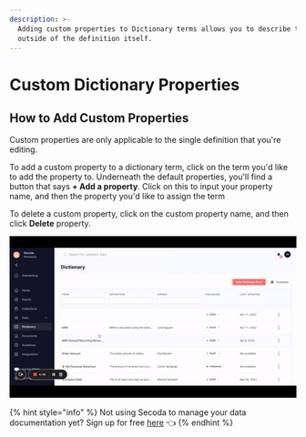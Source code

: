 ```yaml
---
description: >-
  Adding custom properties to Dictionary terms allows you to describe the term
  outside of the definition itself.
---
```


# Custom Dictionary Properties

## How to Add Custom Properties

Custom properties are only applicable to the single definition that you're editing.&#x20;

To add a custom property to a dictionary term, click on the term you'd like to add the property to. Underneath the default properties, you'll find a button that says **+ Add a property**. Click on this to input your property name, and then the property you'd like to assign the term

To delete a custom property, click on the custom property name, and then click **Delete** property.

![](<../../../.gitbook/assets/ezgif.com-gif-maker (4) (1).gif>)

{% hint style="info" %}
Not using Secoda to manage your data documentation yet? Sign up for free [here](http://app.secoda.co/) 👈
{% endhint %}
